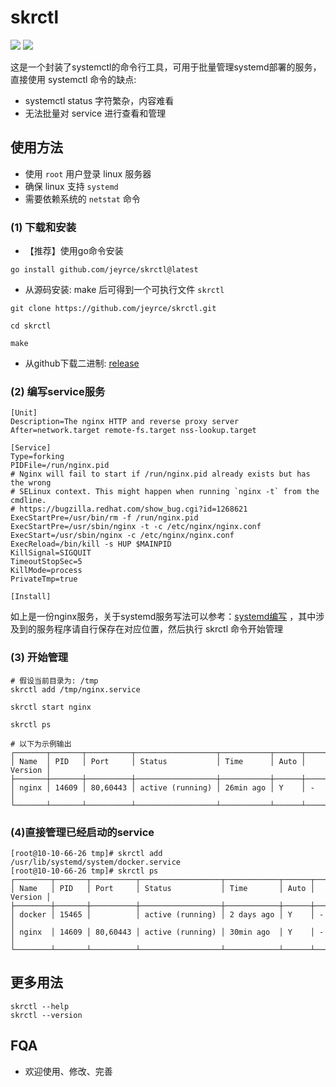 # skrctl

![](https://img.shields.io/github/license/jeyrce/skrctl) ![](https://img.shields.io/github/issues/jeyrce/skrctl?style=social)

这是一个封装了systemctl的命令行工具，可用于批量管理systemd部署的服务，直接使用 systemctl 命令的缺点:

- systemctl status 字符繁杂，内容难看
- 无法批量对 service 进行查看和管理

## 使用方法

- 使用 `root` 用户登录 linux 服务器
- 确保 linux 支持 `systemd`
- 需要依赖系统的 `netstat` 命令

### (1) 下载和安装

- 【推荐】使用go命令安装

```shell
go install github.com/jeyrce/skrctl@latest
```

- 从源码安装: make 后可得到一个可执行文件 `skrctl`

```shell
git clone https://github.com/jeyrce/skrctl.git

cd skrctl

make
```

- 从github下载二进制: [release](https://github.com/jeyrce/skrctl/releases)


### (2) 编写service服务

```text
[Unit]
Description=The nginx HTTP and reverse proxy server
After=network.target remote-fs.target nss-lookup.target

[Service]
Type=forking
PIDFile=/run/nginx.pid
# Nginx will fail to start if /run/nginx.pid already exists but has the wrong
# SELinux context. This might happen when running `nginx -t` from the cmdline.
# https://bugzilla.redhat.com/show_bug.cgi?id=1268621
ExecStartPre=/usr/bin/rm -f /run/nginx.pid
ExecStartPre=/usr/sbin/nginx -t -c /etc/nginx/nginx.conf
ExecStart=/usr/sbin/nginx -c /etc/nginx/nginx.conf
ExecReload=/bin/kill -s HUP $MAINPID
KillSignal=SIGQUIT
TimeoutStopSec=5
KillMode=process
PrivateTmp=true

[Install]
```

如上是一份nginx服务，关于systemd服务写法可以参考：[systemd编写](http://blog.lujianxin.com/x/art/dovhvqvv29g7) ，其中涉及到的服务程序请自行保存在对应位置，然后执行
skrctl 命令开始管理

### (3) 开始管理

```shell
# 假设当前目录为: /tmp
skrctl add /tmp/nginx.service

skrctl start nginx

skrctl ps

# 以下为示例输出
┌───────┬───────┬──────────┬──────────────────┬───────────┬──────┬─────────┐
│ Name  │ PID   │ Port     │ Status           │ Time      │ Auto │ Version │
├───────┼───────┼──────────┼──────────────────┼───────────┼──────┼─────────┤
│ nginx │ 14609 │ 80,60443 │ active (running) │ 26min ago │ Y    │ -       │
└───────┴───────┴──────────┴──────────────────┴───────────┴──────┴─────────┘
```

### (4)直接管理已经启动的service

```shell
[root@10-10-66-26 tmp]# skrctl add /usr/lib/systemd/system/docker.service
[root@10-10-66-26 tmp]# skrctl ps
┌────────┬───────┬──────────┬──────────────────┬────────────┬──────┬─────────┐
│ Name   │ PID   │ Port     │ Status           │ Time       │ Auto │ Version │
├────────┼───────┼──────────┼──────────────────┼────────────┼──────┼─────────┤
│ docker │ 15465 │          │ active (running) │ 2 days ago │ Y    │ -       │
│ nginx  │ 14609 │ 80,60443 │ active (running) │ 30min ago  │ Y    │ -       │
└────────┴───────┴──────────┴──────────────────┴────────────┴──────┴─────────┘
```

## 更多用法

```shell
skrctl --help
skrctl --version
```

## FQA

- 欢迎使用、修改、完善
